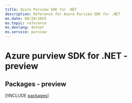 ```yaml
---
title: Azure Purview SDK for .NET
description: Reference for Azure Purview SDK for .NET
ms.date: 08/29/2025
ms.topic: reference
ms.devlang: dotnet
ms.service: purview
---
```

# Azure purview SDK for .NET - preview
## Packages - preview
[!INCLUDE [packages](purview-index.md)]